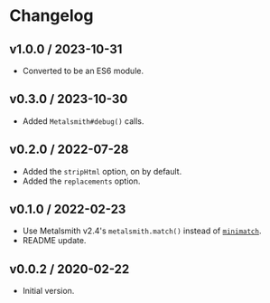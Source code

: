 # Changelog

## v1.0.0 / 2023-10-31

- Converted to be an ES6 module.

## v0.3.0 / 2023-10-30

- Added `Metalsmith#debug()` calls.

## v0.2.0 / 2022-07-28

- Added the `stripHtml` option, on by default.
- Added the `replacements` option.

## v0.1.0 / 2022-02-23

- Use Metalsmith v2.4's `metalsmith.match()` instead of [`minimatch`](https://www.npmjs.com/package/minimatch).
- README update.

## v0.0.2 / 2020-02-22

- Initial version.
